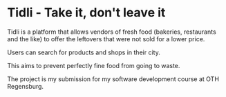# Tidli - Take it, don't leave it

Tidli is a platform that allows vendors of fresh food (bakeries,
restaurants and the like) to offer the leftovers that were not sold
for a lower price.

Users can search for products and shops in their city.

This aims to prevent perfectly fine food from going to waste.

The project is my submission for my software development course at OTH
Regensburg.
